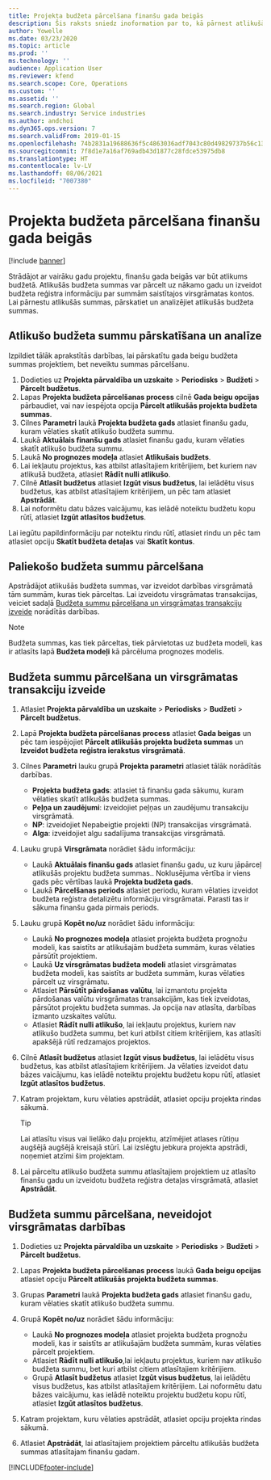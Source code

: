 ```yaml
---
title: Projekta budžeta pārcelšana finanšu gada beigās
description: Šis raksts sniedz inoformation par to, kā pārnest atlikušās budžeta summas uz nākamajiem gadiem un izveidot budžeta reģistra detaļas.
author: Yowelle
ms.date: 03/23/2020
ms.topic: article
ms.prod: ''
ms.technology: ''
audience: Application User
ms.reviewer: kfend
ms.search.scope: Core, Operations
ms.custom: ''
ms.assetid: ''
ms.search.region: Global
ms.search.industry: Service industries
ms.author: andchoi
ms.dyn365.ops.version: 7
ms.search.validFrom: 2019-01-15
ms.openlocfilehash: 74b2831a19688636f5c4863036adf7043c80d49829737b56c131abb6998d6cb3
ms.sourcegitcommit: 7f8d1e7a16af769adb43d1877c28fdce53975db8
ms.translationtype: HT
ms.contentlocale: lv-LV
ms.lasthandoff: 08/06/2021
ms.locfileid: "7007380"
---
```

# <a name="transfer-project-budgets-at-fiscal-year-end"></a>Projekta budžeta pārcelšana finanšu gada beigās

[!include [banner](../includes/banner.md)]

Strādājot ar vairāku gadu projektu, finanšu gada beigās var būt atlikums budžetā. Atlikušās budžeta summas var pārcelt uz nākamo gadu un izveidot budžeta reģistra informāciju par summām saistītajos virsgrāmatas kontos. Lai pārnestu atlikušās summas, pārskatiet un analizējiet atlikušās budžeta summas.

## <a name="review-and-analyze-remaining-budget-amounts"></a>Atlikušo budžeta summu pārskatīšana un analīze

Izpildiet tālāk aprakstītās darbības, lai pārskatītu gada beigu budžeta summas projektiem, bet neveiktu summas pārcelšanu.

1. Dodieties uz **Projekta pārvaldība un uzskaite** > **Periodisks** > **Budžeti** > **Pārcelt budžetus**. 
2. Lapas **Projekta budžeta pārcelšanas process** cilnē **Gada beigu opcijas** pārbaudiet, vai nav iespējota opcija **Pārcelt atlikušās projekta budžeta summas**.
3. Cilnes **Parametri** laukā **Projekta budžeta gads** atlasiet finanšu gadu, kuram vēlaties skatīt atlikušo budžeta summu. 
4. Laukā **Aktuālais finanšu gads** atlasiet finanšu gadu, kuram vēlaties skatīt atlikušo budžeta summu. 
5. Laukā **No prognozes modeļa** atlasiet **Atlikušais budžets**. 
6. Lai iekļautu projektus, kas atbilst atlasītajiem kritērijiem, bet kuriem nav atlikušā budžeta, atlasiet **Rādīt nulli atlikušo**.  
7. Cilnē **Atlasīt budžetus** atlasiet **Izgūt visus budžetus**, lai ielādētu visus budžetus, kas atbilst atlasītajiem kritērijiem, un pēc tam atlasiet **Apstrādāt**. 
8. Lai noformētu datu bāzes vaicājumu, kas ielādē noteiktu budžetu kopu rūtī, atlasiet **Izgūt atlasītos budžetus**.

Lai iegūtu papildinformāciju par noteiktu rindu rūtī, atlasiet rindu un pēc tam atlasiet opciju **Skatīt budžeta detaļas** vai **Skatīt kontus**.

## <a name="carry-forward-remaining-budget-amounts"></a>Paliekošo budžeta summu pārcelšana 

Apstrādājot atlikušās budžeta summas, var izveidot darbības virsgrāmatā tām summām, kuras tiek pārceltas. Lai izveidotu virsgrāmatas transakcijas, veiciet sadaļā [Budžeta summu pārcelšana un virsgrāmatas transakciju izveide](#carry-forward) norādītās darbības. 

> [!NOTE]
> Budžeta summas, kas tiek pārceltas, tiek pārvietotas uz budžeta modeli, kas ir atlasīts lapā **Budžeta modeļi** kā pārcēluma prognozes modelis.  

## <a name="carry-forward-budget-amounts-and-create-general-ledger-transactions"></a><a name="carry-forward"></a>Budžeta summu pārcelšana un virsgrāmatas transakciju izveide

1.  Atlasiet **Projekta pārvaldība un uzskaite** > **Periodisks** > **Budžeti** > **Pārcelt budžetus**. 
2. Lapā **Projekta budžeta pārcelšanas process** atlasiet **Gada beigas** un pēc tam iespējojiet **Pārcelt atlikušās projekta budžeta summas** un **Izveidot budžeta reģistra ierakstus virsgrāmatā**. 
3. Cilnes **Parametri** lauku grupā **Projekta parametri** atlasiet tālāk norādītās darbības.

   - **Projekta budžeta gads**: atlasiet tā finanšu gada sākumu, kuram vēlaties skatīt atlikušās budžeta summas. 
   - **Peļņa un zaudējumi**: izveidojiet peļņas un zaudējumu transakciju virsgrāmatā. 
   -  **NP**: izveidojiet Nepabeigtie projekti (NP) transakcijas virsgrāmatā.
   -  **Alga**: izveidojiet algu sadalījuma transakcijas virsgrāmatā. 

5. Lauku grupā **Virsgrāmata** norādiet šādu informāciju: 

   - Laukā **Aktuālais finanšu gads** atlasiet finanšu gadu, uz kuru jāpārceļ atlikušās projektu budžeta summas.. Noklusējuma vērtība ir viens gads pēc vērtības laukā **Projekta budžeta gads**.
   -  Laukā **Pārcelšanas periods** atlasiet periodu, kuram vēlaties izveidot budžeta reģistra detalizētu informāciju virsgrāmatai. Parasti tas ir sākuma finanšu gada pirmais periods.

6. Lauku grupā **Kopēt no/uz** norādiet šādu informāciju:

   - Laukā **No prognozes modeļa** atlasiet projekta budžeta prognožu modeli, kas saistīts ar atlikušajām budžeta summām, kuras vēlaties pārsūtīt projektiem. 
   - Laukā **Uz virsgrāmatas budžeta modeli** atlasiet virsgrāmatas budžeta modeli, kas saistīts ar budžeta summām, kuras vēlaties pārcelt uz virsgrāmatu. 
   -  Atlasiet **Pārsūtīt pārdošanas valūtu**, lai izmantotu projekta pārdošanas valūtu virsgrāmatas transakcijām, kas tiek izveidotas, pārsūtot projektu budžeta summas. Ja opcija nav atlasīta, darbības izmanto uzskaites valūtu. 
   -  Atlasiet **Rādīt nulli atlikušo**, lai iekļautu projektus, kuriem nav atlikušo budžeta summu, bet kuri atbilst citiem kritērijiem, kas atlasīti apakšējā rūtī redzamajos projektos.

7. Cilnē **Atlasīt budžetus** atlasiet **Izgūt visus budžetus**, lai ielādētu visus budžetus, kas atbilst atlasītajiem kritērijiem. Ja vēlaties izveidot datu bāzes vaicājumu, kas ielādē noteiktu projektu budžetu kopu rūtī, atlasiet **Izgūt atlasītos budžetus**.
8. Katram projektam, kuru vēlaties apstrādāt, atlasiet opciju projekta rindas sākumā.

    > [!TIP]
    > Lai atlasītu visus vai lielāko daļu projektu, atzīmējiet atlases rūtiņu augšējā augšējā kreisajā stūrī. Lai izslēgtu jebkura projekta apstrādi, noņemiet atzīmi šim projektam.

9. Lai pārceltu atlikušo budžeta summu atlasītajiem projektiem uz atlasīto finanšu gadu un izveidotu budžeta reģistra detaļas virsgrāmatā, atlasiet **Apstrādāt**.

## <a name="carry-forward-budget-amounts-without-creating-general-ledger-transactions"></a>Budžeta summu pārcelšana, neveidojot virsgrāmatas darbības

1. Dodieties uz **Projekta pārvaldība un uzskaite** > **Periodisks** > **Budžeti** > **Pārcelt budžetus**.
2. Lapas **Projekta budžeta pārcelšanas process** laukā **Gada beigu opcijas** atlasiet opciju **Pārcelt atlikušās projekta budžeta summas**.
3. Grupas **Parametri** laukā **Projekta budžeta gads** atlasiet finanšu gadu, kuram vēlaties skatīt atlikušo budžeta summu.
4. Grupā **Kopēt no/uz** norādiet šādu informāciju:

   - Laukā **No prognozes modeļa** atlasiet projekta budžeta prognožu modeli, kas ir saistīts ar atlikušajām budžeta summām, kuras vēlaties pārcelt projektiem. 
   - Atlasiet **Rādīt nulli atlikušo**,lai iekļautu projektus, kuriem nav atlikušo budžeta summu, bet kuri atbilst citiem atlasītajiem kritērijiem.
   - Grupā **Atlasīt budžetus** atlasiet **Izgūt visus budžetus**, lai ielādētu visus budžetus, kas atbilst atlasītajiem kritērijiem. Lai noformētu datu bāzes vaicājumu, kas ielādē noteiktu projektu budžetu kopu rūtī, atlasiet **Izgūt atlasītos budžetus**.

5. Katram projektam, kuru vēlaties apstrādāt, atlasiet opciju projekta rindas sākumā. 
6. Atlasiet **Apstrādāt**, lai atlasītajiem projektiem pārceltu atlikušās budžeta summas atlasītajam finanšu gadam.



[!INCLUDE[footer-include](../includes/footer-banner.md)]